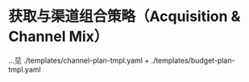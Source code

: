 # 获取与渠道组合策略（Acquisition & Channel Mix）

…见 ./templates/channel-plan-tmpl.yaml + ./templates/budget-plan-tmpl.yaml
